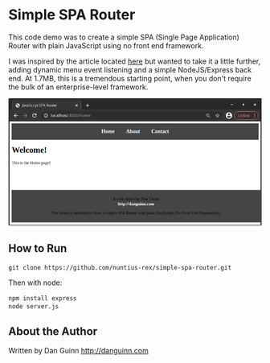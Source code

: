 # Simple SPA Router

This code demo was to create a simple SPA (Single Page Application) Router with plain JavaScript using no front end framework.

I was inspired by the article located [here](https://medium.com/altcampus/implementing-simple-spa-routing-using-vanilla-javascript-53abe399bf3c) but wanted to take it a little further, adding dynamic menu event listening and a simple NodeJS/Express back end. At 1.7MB, this is a tremendous starting point, when you don't require the bulk of an enterprise-level framework.

![Alt](/public/img/screenshot.png "Screenshot of Simple SPA Router")

## How to Run

```
git clone https://github.com/nuntius-rex/simple-spa-router.git

```
Then with node:

```
npm install express
node server.js
```

## About the Author
Written by Dan Guinn
http://danguinn.com
